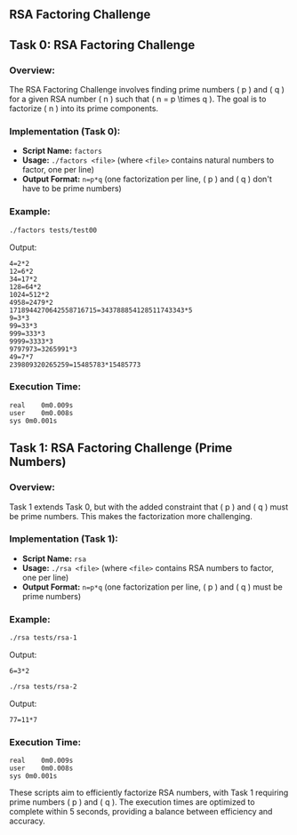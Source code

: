 ## RSA Factoring Challenge

## Task 0: RSA Factoring Challenge

### Overview:
The RSA Factoring Challenge involves finding prime numbers \( p \) and \( q \) for a given RSA number \( n \) such that \( n = p \times q \). The goal is to factorize \( n \) into its prime components.

### Implementation (Task 0):
- **Script Name:** `factors`
- **Usage:** `./factors <file>` (where `<file>` contains natural numbers to factor, one per line)
- **Output Format:** `n=p*q` (one factorization per line, \( p \) and \( q \) don't have to be prime numbers)

### Example:
```bash
./factors tests/test00
```
Output:
```plaintext
4=2*2
12=6*2
34=17*2
128=64*2
1024=512*2
4958=2479*2
1718944270642558716715=343788854128511743343*5
9=3*3
99=33*3
999=333*3
9999=3333*3
9797973=3265991*3
49=7*7
239809320265259=15485783*15485773
```

### Execution Time:
```plaintext
real    0m0.009s
user    0m0.008s
sys 0m0.001s
```

## Task 1: RSA Factoring Challenge (Prime Numbers)

### Overview:
Task 1 extends Task 0, but with the added constraint that \( p \) and \( q \) must be prime numbers. This makes the factorization more challenging.

### Implementation (Task 1):
- **Script Name:** `rsa`
- **Usage:** `./rsa <file>` (where `<file>` contains RSA numbers to factor, one per line)
- **Output Format:** `n=p*q` (one factorization per line, \( p \) and \( q \) must be prime numbers)

### Example:
```bash
./rsa tests/rsa-1
```
Output:
```plaintext
6=3*2
```

```bash
./rsa tests/rsa-2
```
Output:
```plaintext
77=11*7
```

### Execution Time:
```plaintext
real    0m0.009s
user    0m0.008s
sys 0m0.001s
```

These scripts aim to efficiently factorize RSA numbers, with Task 1 requiring prime numbers \( p \) and \( q \). The execution times are optimized to complete within 5 seconds, providing a balance between efficiency and accuracy.